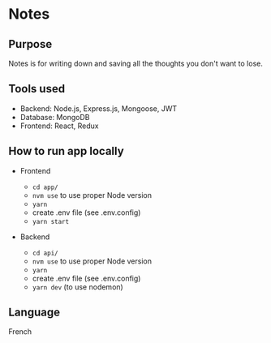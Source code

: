 Notes
====================

Purpose
--------------------

Notes is for writing down and saving all the thoughts you don't want to lose.

Tools used
--------------------

- Backend: Node.js, Express.js, Mongoose, JWT
- Database: MongoDB
- Frontend: React, Redux

How to run app locally
--------------------

- Frontend
  * `cd app/`
  * `nvm use` to use proper Node version
  * `yarn`
  * create .env file (see .env.config)
  * `yarn start`

- Backend
  * `cd api/`
  * `nvm use` to use proper Node version
  * `yarn`
  * create .env file (see .env.config)
  * `yarn dev` (to use nodemon)
  
Language
--------------------

French
